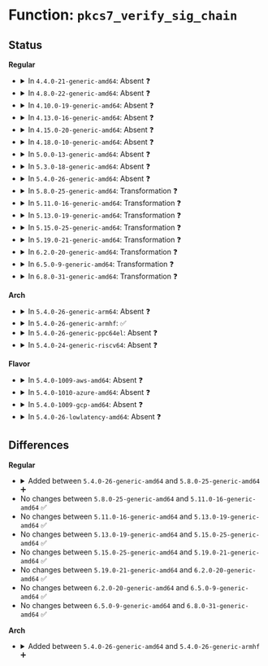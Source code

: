 # Function: <code>pkcs7_verify_sig_chain</code>

## Status
<b>Regular</b>
<ul>
<li>
<details>
<summary>In <code>4.4.0-21-generic-amd64</code>: Absent ❓</summary>

```json
{
  "name": "pkcs7_verify_sig_chain",
  "collision_type": "Unique Static",
  "inline_type": "Full",
  "funcs": [
    {
      "addr": 18446744071582707094,
      "name": "pkcs7_verify_sig_chain",
      "external": false,
      "loc": "crypto/asymmetric_keys/pkcs7_verify.c:176",
      "file": "crypto/asymmetric_keys/pkcs7_verify.c",
      "inline": "not declared, inlined",
      "caller_inline": [
        "crypto/asymmetric_keys/pkcs7_verify.c:pkcs7_verify"
      ],
      "caller_func": []
    }
  ],
  "symbols": []
}
```
</details>
</li>
<li>
<details>
<summary>In <code>4.8.0-22-generic-amd64</code>: Absent ❓</summary>

```json
{
  "name": "pkcs7_verify_sig_chain",
  "collision_type": "Unique Static",
  "inline_type": "Full",
  "funcs": [
    {
      "addr": 18446744071582984787,
      "name": "pkcs7_verify_sig_chain",
      "external": false,
      "loc": "crypto/asymmetric_keys/pkcs7_verify.c:175",
      "file": "crypto/asymmetric_keys/pkcs7_verify.c",
      "inline": "not declared, inlined",
      "caller_inline": [
        "crypto/asymmetric_keys/pkcs7_verify.c:pkcs7_verify"
      ],
      "caller_func": []
    }
  ],
  "symbols": []
}
```
</details>
</li>
<li>
<details>
<summary>In <code>4.10.0-19-generic-amd64</code>: Absent ❓</summary>

```json
{
  "name": "pkcs7_verify_sig_chain",
  "collision_type": "Unique Static",
  "inline_type": "Full",
  "funcs": [
    {
      "addr": 18446744071583089347,
      "name": "pkcs7_verify_sig_chain",
      "external": false,
      "loc": "crypto/asymmetric_keys/pkcs7_verify.c:175",
      "file": "crypto/asymmetric_keys/pkcs7_verify.c",
      "inline": "not declared, inlined",
      "caller_inline": [
        "crypto/asymmetric_keys/pkcs7_verify.c:pkcs7_verify"
      ],
      "caller_func": []
    }
  ],
  "symbols": []
}
```
</details>
</li>
<li>
<details>
<summary>In <code>4.13.0-16-generic-amd64</code>: Absent ❓</summary>

```json
{
  "name": "pkcs7_verify_sig_chain",
  "collision_type": "Unique Static",
  "inline_type": "Full",
  "funcs": [
    {
      "addr": 18446744071583145776,
      "name": "pkcs7_verify_sig_chain",
      "external": false,
      "loc": "crypto/asymmetric_keys/pkcs7_verify.c:175",
      "file": "crypto/asymmetric_keys/pkcs7_verify.c",
      "inline": "not declared, inlined",
      "caller_inline": [
        "crypto/asymmetric_keys/pkcs7_verify.c:pkcs7_verify"
      ],
      "caller_func": []
    }
  ],
  "symbols": []
}
```
</details>
</li>
<li>
<details>
<summary>In <code>4.15.0-20-generic-amd64</code>: Absent ❓</summary>

```json
{
  "name": "pkcs7_verify_sig_chain",
  "collision_type": "Unique Static",
  "inline_type": "Full",
  "funcs": [
    {
      "addr": 18446744071583320751,
      "name": "pkcs7_verify_sig_chain",
      "external": false,
      "loc": "crypto/asymmetric_keys/pkcs7_verify.c:172",
      "file": "crypto/asymmetric_keys/pkcs7_verify.c",
      "inline": "not declared, inlined",
      "caller_inline": [
        "crypto/asymmetric_keys/pkcs7_verify.c:pkcs7_verify"
      ],
      "caller_func": []
    }
  ],
  "symbols": []
}
```
</details>
</li>
<li>
<details>
<summary>In <code>4.18.0-10-generic-amd64</code>: Absent ❓</summary>

```json
{
  "name": "pkcs7_verify_sig_chain",
  "collision_type": "Unique Static",
  "inline_type": "Full",
  "funcs": [
    {
      "addr": 18446744071583529674,
      "name": "pkcs7_verify_sig_chain",
      "external": false,
      "loc": "crypto/asymmetric_keys/pkcs7_verify.c:172",
      "file": "crypto/asymmetric_keys/pkcs7_verify.c",
      "inline": "not declared, inlined",
      "caller_inline": [
        "crypto/asymmetric_keys/pkcs7_verify.c:pkcs7_verify"
      ],
      "caller_func": []
    }
  ],
  "symbols": []
}
```
</details>
</li>
<li>
<details>
<summary>In <code>5.0.0-13-generic-amd64</code>: Absent ❓</summary>

```json
{
  "name": "pkcs7_verify_sig_chain",
  "collision_type": "Unique Static",
  "inline_type": "Full",
  "funcs": [
    {
      "addr": 18446744071583652629,
      "name": "pkcs7_verify_sig_chain",
      "external": false,
      "loc": "crypto/asymmetric_keys/pkcs7_verify.c:172",
      "file": "crypto/asymmetric_keys/pkcs7_verify.c",
      "inline": "not declared, inlined",
      "caller_inline": [
        "crypto/asymmetric_keys/pkcs7_verify.c:pkcs7_verify"
      ],
      "caller_func": []
    }
  ],
  "symbols": []
}
```
</details>
</li>
<li>
<details>
<summary>In <code>5.3.0-18-generic-amd64</code>: Absent ❓</summary>

```json
{
  "name": "pkcs7_verify_sig_chain",
  "collision_type": "Unique Static",
  "inline_type": "Selective",
  "funcs": [
    {
      "addr": 0,
      "name": "pkcs7_verify_sig_chain",
      "external": false,
      "loc": "crypto/asymmetric_keys/pkcs7_verify.c:167",
      "file": "crypto/asymmetric_keys/pkcs7_verify.c",
      "inline": "not declared, inlined",
      "caller_inline": [],
      "caller_func": [
        "crypto/asymmetric_keys/pkcs7_verify.c:pkcs7_verify"
      ]
    }
  ],
  "symbols": [
    {
      "addr": 18446744071583839008,
      "name": "pkcs7_verify_sig_chain.isra.0",
      "section": ".text",
      "bind": "STB_LOCAL",
      "size": 884
    },
    {
      "addr": 18446744071583841232,
      "name": "pkcs7_verify_sig_chain.isra.0.cold",
      "section": ".text",
      "bind": "STB_LOCAL",
      "size": 68
    }
  ]
}
```
</details>
</li>
<li>
<details>
<summary>In <code>5.4.0-26-generic-amd64</code>: Absent ❓</summary>

```json
{
  "name": "pkcs7_verify_sig_chain",
  "collision_type": "Unique Static",
  "inline_type": "Selective",
  "funcs": [
    {
      "addr": 0,
      "name": "pkcs7_verify_sig_chain",
      "external": false,
      "loc": "crypto/asymmetric_keys/pkcs7_verify.c:200",
      "file": "crypto/asymmetric_keys/pkcs7_verify.c",
      "inline": "not declared, inlined",
      "caller_inline": [],
      "caller_func": [
        "crypto/asymmetric_keys/pkcs7_verify.c:pkcs7_verify"
      ]
    }
  ],
  "symbols": [
    {
      "addr": 18446744071583940944,
      "name": "pkcs7_verify_sig_chain.isra.0",
      "section": ".text",
      "bind": "STB_LOCAL",
      "size": 884
    },
    {
      "addr": 18446744071583943344,
      "name": "pkcs7_verify_sig_chain.isra.0.cold",
      "section": ".text",
      "bind": "STB_LOCAL",
      "size": 68
    }
  ]
}
```
</details>
</li>
<li>
<details>
<summary>In <code>5.8.0-25-generic-amd64</code>: Transformation ❓</summary>

```c
int pkcs7_verify_sig_chain(struct pkcs7_message * pkcs7, struct pkcs7_signed_info * sinfo)
```

```json
{
  "name": "pkcs7_verify_sig_chain",
  "collision_type": "Unique Static",
  "inline_type": "No",
  "funcs": [
    {
      "addr": 0,
      "name": "pkcs7_verify_sig_chain",
      "external": false,
      "loc": "crypto/asymmetric_keys/pkcs7_verify.c:200",
      "file": "crypto/asymmetric_keys/pkcs7_verify.c",
      "inline": "seen, unknown",
      "caller_inline": [],
      "caller_func": [
        "crypto/asymmetric_keys/pkcs7_verify.c:pkcs7_verify_one"
      ]
    }
  ],
  "symbols": [
    {
      "addr": 18446744071584332384,
      "name": "pkcs7_verify_sig_chain",
      "section": ".text",
      "bind": "STB_LOCAL",
      "size": 884
    },
    {
      "addr": 18446744071584334752,
      "name": "pkcs7_verify_sig_chain.cold",
      "section": ".text",
      "bind": "STB_LOCAL",
      "size": 68
    }
  ]
}
```
</details>
</li>
<li>
<details>
<summary>In <code>5.11.0-16-generic-amd64</code>: Transformation ❓</summary>

```c
int pkcs7_verify_sig_chain(struct pkcs7_message * pkcs7, struct pkcs7_signed_info * sinfo)
```

```json
{
  "name": "pkcs7_verify_sig_chain",
  "collision_type": "Unique Static",
  "inline_type": "No",
  "funcs": [
    {
      "addr": 0,
      "name": "pkcs7_verify_sig_chain",
      "external": false,
      "loc": "crypto/asymmetric_keys/pkcs7_verify.c:200",
      "file": "crypto/asymmetric_keys/pkcs7_verify.c",
      "inline": "seen, unknown",
      "caller_inline": [],
      "caller_func": [
        "crypto/asymmetric_keys/pkcs7_verify.c:pkcs7_verify_one"
      ]
    }
  ],
  "symbols": [
    {
      "addr": 18446744071584450304,
      "name": "pkcs7_verify_sig_chain",
      "section": ".text",
      "bind": "STB_LOCAL",
      "size": 884
    },
    {
      "addr": 18446744071591371793,
      "name": "pkcs7_verify_sig_chain.cold",
      "section": ".text",
      "bind": "STB_LOCAL",
      "size": 68
    }
  ]
}
```
</details>
</li>
<li>
<details>
<summary>In <code>5.13.0-19-generic-amd64</code>: Transformation ❓</summary>

```c
int pkcs7_verify_sig_chain(struct pkcs7_message * pkcs7, struct pkcs7_signed_info * sinfo)
```

```json
{
  "name": "pkcs7_verify_sig_chain",
  "collision_type": "Unique Static",
  "inline_type": "No",
  "funcs": [
    {
      "addr": 0,
      "name": "pkcs7_verify_sig_chain",
      "external": false,
      "loc": "crypto/asymmetric_keys/pkcs7_verify.c:199",
      "file": "crypto/asymmetric_keys/pkcs7_verify.c",
      "inline": "seen, unknown",
      "caller_inline": [],
      "caller_func": [
        "crypto/asymmetric_keys/pkcs7_verify.c:pkcs7_verify"
      ]
    }
  ],
  "symbols": [
    {
      "addr": 18446744071584485424,
      "name": "pkcs7_verify_sig_chain",
      "section": ".text",
      "bind": "STB_LOCAL",
      "size": 884
    },
    {
      "addr": 18446744071591314381,
      "name": "pkcs7_verify_sig_chain.cold",
      "section": ".text",
      "bind": "STB_LOCAL",
      "size": 68
    }
  ]
}
```
</details>
</li>
<li>
<details>
<summary>In <code>5.15.0-25-generic-amd64</code>: Transformation ❓</summary>

```c
int pkcs7_verify_sig_chain(struct pkcs7_message * pkcs7, struct pkcs7_signed_info * sinfo)
```

```json
{
  "name": "pkcs7_verify_sig_chain",
  "collision_type": "Unique Static",
  "inline_type": "No",
  "funcs": [
    {
      "addr": 0,
      "name": "pkcs7_verify_sig_chain",
      "external": false,
      "loc": "crypto/asymmetric_keys/pkcs7_verify.c:199",
      "file": "crypto/asymmetric_keys/pkcs7_verify.c",
      "inline": "seen, unknown",
      "caller_inline": [],
      "caller_func": [
        "crypto/asymmetric_keys/pkcs7_verify.c:pkcs7_verify"
      ]
    }
  ],
  "symbols": [
    {
      "addr": 18446744071584883792,
      "name": "pkcs7_verify_sig_chain",
      "section": ".text",
      "bind": "STB_LOCAL",
      "size": 946
    },
    {
      "addr": 18446744071592311907,
      "name": "pkcs7_verify_sig_chain.cold",
      "section": ".text",
      "bind": "STB_LOCAL",
      "size": 173
    }
  ]
}
```
</details>
</li>
<li>
<details>
<summary>In <code>5.19.0-21-generic-amd64</code>: Transformation ❓</summary>

```c
int pkcs7_verify_sig_chain(struct pkcs7_message * pkcs7, struct pkcs7_signed_info * sinfo)
```

```json
{
  "name": "pkcs7_verify_sig_chain",
  "collision_type": "Unique Static",
  "inline_type": "No",
  "funcs": [
    {
      "addr": 0,
      "name": "pkcs7_verify_sig_chain",
      "external": false,
      "loc": "crypto/asymmetric_keys/pkcs7_verify.c:193",
      "file": "crypto/asymmetric_keys/pkcs7_verify.c",
      "inline": "seen, unknown",
      "caller_inline": [],
      "caller_func": [
        "crypto/asymmetric_keys/pkcs7_verify.c:pkcs7_verify"
      ]
    }
  ],
  "symbols": [
    {
      "addr": 18446744071585581456,
      "name": "pkcs7_verify_sig_chain",
      "section": ".text",
      "bind": "STB_LOCAL",
      "size": 920
    },
    {
      "addr": 18446744071594094347,
      "name": "pkcs7_verify_sig_chain.cold",
      "section": ".text",
      "bind": "STB_LOCAL",
      "size": 148
    }
  ]
}
```
</details>
</li>
<li>
<details>
<summary>In <code>6.2.0-20-generic-amd64</code>: Transformation ❓</summary>

```c
int pkcs7_verify_sig_chain(struct pkcs7_message * pkcs7, struct pkcs7_signed_info * sinfo)
```

```json
{
  "name": "pkcs7_verify_sig_chain",
  "collision_type": "Unique Static",
  "inline_type": "No",
  "funcs": [
    {
      "addr": 0,
      "name": "pkcs7_verify_sig_chain",
      "external": false,
      "loc": "crypto/asymmetric_keys/pkcs7_verify.c:193",
      "file": "crypto/asymmetric_keys/pkcs7_verify.c",
      "inline": "seen, unknown",
      "caller_inline": [],
      "caller_func": [
        "crypto/asymmetric_keys/pkcs7_verify.c:pkcs7_verify"
      ]
    }
  ],
  "symbols": [
    {
      "addr": 18446744071586347328,
      "name": "pkcs7_verify_sig_chain",
      "section": ".text",
      "bind": "STB_LOCAL",
      "size": 986
    },
    {
      "addr": 18446744071596104054,
      "name": "pkcs7_verify_sig_chain.cold",
      "section": ".text",
      "bind": "STB_LOCAL",
      "size": 80
    }
  ]
}
```
</details>
</li>
<li>
<details>
<summary>In <code>6.5.0-9-generic-amd64</code>: Transformation ❓</summary>

```c
int pkcs7_verify_sig_chain(struct pkcs7_message * pkcs7, struct pkcs7_signed_info * sinfo)
```

```json
{
  "name": "pkcs7_verify_sig_chain",
  "collision_type": "Unique Static",
  "inline_type": "No",
  "funcs": [
    {
      "addr": 0,
      "name": "pkcs7_verify_sig_chain",
      "external": false,
      "loc": "crypto/asymmetric_keys/pkcs7_verify.c:193",
      "file": "crypto/asymmetric_keys/pkcs7_verify.c",
      "inline": "seen, unknown",
      "caller_inline": [],
      "caller_func": [
        "crypto/asymmetric_keys/pkcs7_verify.c:pkcs7_verify"
      ]
    }
  ],
  "symbols": [
    {
      "addr": 18446744071586594192,
      "name": "pkcs7_verify_sig_chain",
      "section": ".text",
      "bind": "STB_LOCAL",
      "size": 986
    },
    {
      "addr": 18446744071596627912,
      "name": "pkcs7_verify_sig_chain.cold",
      "section": ".text",
      "bind": "STB_LOCAL",
      "size": 80
    }
  ]
}
```
</details>
</li>
<li>
<details>
<summary>In <code>6.8.0-31-generic-amd64</code>: Transformation ❓</summary>

```c
int pkcs7_verify_sig_chain(struct pkcs7_message * pkcs7, struct pkcs7_signed_info * sinfo)
```

```json
{
  "name": "pkcs7_verify_sig_chain",
  "collision_type": "Unique Static",
  "inline_type": "No",
  "funcs": [
    {
      "addr": 0,
      "name": "pkcs7_verify_sig_chain",
      "external": false,
      "loc": "crypto/asymmetric_keys/pkcs7_verify.c:193",
      "file": "crypto/asymmetric_keys/pkcs7_verify.c",
      "inline": "seen, unknown",
      "caller_inline": [],
      "caller_func": [
        "crypto/asymmetric_keys/pkcs7_verify.c:pkcs7_verify"
      ]
    }
  ],
  "symbols": [
    {
      "addr": 18446744071586863536,
      "name": "pkcs7_verify_sig_chain",
      "section": ".text",
      "bind": "STB_LOCAL",
      "size": 986
    },
    {
      "addr": 18446744071597533771,
      "name": "pkcs7_verify_sig_chain.cold",
      "section": ".text",
      "bind": "STB_LOCAL",
      "size": 80
    }
  ]
}
```
</details>
</li>
</ul>
<b>Arch</b>
<ul>
<li>
<details>
<summary>In <code>5.4.0-26-generic-arm64</code>: Absent ❓</summary>

```json
{
  "name": "pkcs7_verify_sig_chain",
  "collision_type": "Unique Static",
  "inline_type": "Selective",
  "funcs": [
    {
      "addr": 18446603336495761152,
      "name": "pkcs7_verify_sig_chain",
      "external": false,
      "loc": "crypto/asymmetric_keys/pkcs7_verify.c:200",
      "file": "crypto/asymmetric_keys/pkcs7_verify.c",
      "inline": "not declared, inlined",
      "caller_inline": [],
      "caller_func": [
        "crypto/asymmetric_keys/pkcs7_verify.c:pkcs7_verify"
      ]
    }
  ],
  "symbols": [
    {
      "addr": 18446603336495761152,
      "name": "pkcs7_verify_sig_chain.isra.0",
      "section": ".text",
      "bind": "STB_LOCAL",
      "size": 948
    }
  ]
}
```
</details>
</li>
<li>
<details>
<summary>In <code>5.4.0-26-generic-armhf</code>: ✅</summary>

```c
int pkcs7_verify_sig_chain(struct pkcs7_message * pkcs7, struct pkcs7_signed_info * sinfo)
```

```json
{
  "name": "pkcs7_verify_sig_chain",
  "collision_type": "Unique Static",
  "inline_type": "No",
  "funcs": [
    {
      "addr": 3229113260,
      "name": "pkcs7_verify_sig_chain",
      "external": false,
      "loc": "crypto/asymmetric_keys/pkcs7_verify.c:200",
      "file": "crypto/asymmetric_keys/pkcs7_verify.c",
      "inline": "seen, unknown",
      "caller_inline": [],
      "caller_func": [
        "crypto/asymmetric_keys/pkcs7_verify.c:pkcs7_verify"
      ]
    }
  ],
  "symbols": [
    {
      "addr": 3229113260,
      "name": "pkcs7_verify_sig_chain",
      "section": ".text",
      "bind": "STB_LOCAL",
      "size": 1132
    }
  ]
}
```
</details>
</li>
<li>
<details>
<summary>In <code>5.4.0-26-generic-ppc64el</code>: Absent ❓</summary>

```json
{
  "name": "pkcs7_verify_sig_chain",
  "collision_type": "Unique Static",
  "inline_type": "Selective",
  "funcs": [
    {
      "addr": 13835058055289929232,
      "name": "pkcs7_verify_sig_chain",
      "external": false,
      "loc": "crypto/asymmetric_keys/pkcs7_verify.c:200",
      "file": "crypto/asymmetric_keys/pkcs7_verify.c",
      "inline": "not declared, inlined",
      "caller_inline": [],
      "caller_func": [
        "crypto/asymmetric_keys/pkcs7_verify.c:pkcs7_verify"
      ]
    }
  ],
  "symbols": [
    {
      "addr": 13835058055289929232,
      "name": "pkcs7_verify_sig_chain.isra.0",
      "section": ".text",
      "bind": "STB_LOCAL",
      "size": 1288
    }
  ]
}
```
</details>
</li>
<li>
<details>
<summary>In <code>5.4.0-24-generic-riscv64</code>: Absent ❓</summary>

```json
{
  "name": "pkcs7_verify_sig_chain",
  "collision_type": "Unique Static",
  "inline_type": "Selective",
  "funcs": [
    {
      "addr": 18446743936274907876,
      "name": "pkcs7_verify_sig_chain",
      "external": false,
      "loc": "crypto/asymmetric_keys/pkcs7_verify.c:200",
      "file": "crypto/asymmetric_keys/pkcs7_verify.c",
      "inline": "not declared, inlined",
      "caller_inline": [],
      "caller_func": [
        "crypto/asymmetric_keys/pkcs7_verify.c:pkcs7_verify"
      ]
    }
  ],
  "symbols": [
    {
      "addr": 18446743936274907876,
      "name": "pkcs7_verify_sig_chain.isra.0",
      "section": ".text",
      "bind": "STB_LOCAL",
      "size": 998
    }
  ]
}
```
</details>
</li>
</ul>
<b>Flavor</b>
<ul>
<li>
<details>
<summary>In <code>5.4.0-1009-aws-amd64</code>: Absent ❓</summary>

```json
{
  "name": "pkcs7_verify_sig_chain",
  "collision_type": "Unique Static",
  "inline_type": "Selective",
  "funcs": [
    {
      "addr": 0,
      "name": "pkcs7_verify_sig_chain",
      "external": false,
      "loc": "crypto/asymmetric_keys/pkcs7_verify.c:200",
      "file": "crypto/asymmetric_keys/pkcs7_verify.c",
      "inline": "not declared, inlined",
      "caller_inline": [],
      "caller_func": [
        "crypto/asymmetric_keys/pkcs7_verify.c:pkcs7_verify"
      ]
    }
  ],
  "symbols": [
    {
      "addr": 18446744071583909680,
      "name": "pkcs7_verify_sig_chain.isra.0",
      "section": ".text",
      "bind": "STB_LOCAL",
      "size": 884
    },
    {
      "addr": 18446744071583912080,
      "name": "pkcs7_verify_sig_chain.isra.0.cold",
      "section": ".text",
      "bind": "STB_LOCAL",
      "size": 68
    }
  ]
}
```
</details>
</li>
<li>
<details>
<summary>In <code>5.4.0-1010-azure-amd64</code>: Absent ❓</summary>

```json
{
  "name": "pkcs7_verify_sig_chain",
  "collision_type": "Unique Static",
  "inline_type": "Selective",
  "funcs": [
    {
      "addr": 0,
      "name": "pkcs7_verify_sig_chain",
      "external": false,
      "loc": "crypto/asymmetric_keys/pkcs7_verify.c:200",
      "file": "crypto/asymmetric_keys/pkcs7_verify.c",
      "inline": "not declared, inlined",
      "caller_inline": [],
      "caller_func": [
        "crypto/asymmetric_keys/pkcs7_verify.c:pkcs7_verify"
      ]
    }
  ],
  "symbols": [
    {
      "addr": 18446744071583846736,
      "name": "pkcs7_verify_sig_chain.isra.0",
      "section": ".text",
      "bind": "STB_LOCAL",
      "size": 884
    },
    {
      "addr": 18446744071583849136,
      "name": "pkcs7_verify_sig_chain.isra.0.cold",
      "section": ".text",
      "bind": "STB_LOCAL",
      "size": 68
    }
  ]
}
```
</details>
</li>
<li>
<details>
<summary>In <code>5.4.0-1009-gcp-amd64</code>: Absent ❓</summary>

```json
{
  "name": "pkcs7_verify_sig_chain",
  "collision_type": "Unique Static",
  "inline_type": "Selective",
  "funcs": [
    {
      "addr": 0,
      "name": "pkcs7_verify_sig_chain",
      "external": false,
      "loc": "crypto/asymmetric_keys/pkcs7_verify.c:200",
      "file": "crypto/asymmetric_keys/pkcs7_verify.c",
      "inline": "not declared, inlined",
      "caller_inline": [],
      "caller_func": [
        "crypto/asymmetric_keys/pkcs7_verify.c:pkcs7_verify"
      ]
    }
  ],
  "symbols": [
    {
      "addr": 18446744071583893440,
      "name": "pkcs7_verify_sig_chain.isra.0",
      "section": ".text",
      "bind": "STB_LOCAL",
      "size": 884
    },
    {
      "addr": 18446744071583895840,
      "name": "pkcs7_verify_sig_chain.isra.0.cold",
      "section": ".text",
      "bind": "STB_LOCAL",
      "size": 68
    }
  ]
}
```
</details>
</li>
<li>
<details>
<summary>In <code>5.4.0-26-lowlatency-amd64</code>: Absent ❓</summary>

```json
{
  "name": "pkcs7_verify_sig_chain",
  "collision_type": "Unique Static",
  "inline_type": "Selective",
  "funcs": [
    {
      "addr": 0,
      "name": "pkcs7_verify_sig_chain",
      "external": false,
      "loc": "crypto/asymmetric_keys/pkcs7_verify.c:200",
      "file": "crypto/asymmetric_keys/pkcs7_verify.c",
      "inline": "not declared, inlined",
      "caller_inline": [],
      "caller_func": [
        "crypto/asymmetric_keys/pkcs7_verify.c:pkcs7_verify"
      ]
    }
  ],
  "symbols": [
    {
      "addr": 18446744071583994496,
      "name": "pkcs7_verify_sig_chain.isra.0",
      "section": ".text",
      "bind": "STB_LOCAL",
      "size": 872
    },
    {
      "addr": 18446744071583996880,
      "name": "pkcs7_verify_sig_chain.isra.0.cold",
      "section": ".text",
      "bind": "STB_LOCAL",
      "size": 68
    }
  ]
}
```
</details>
</li>
</ul>

## Differences
<b>Regular</b>
<ul>
<li>
<details>
<summary>Added between <code>5.4.0-26-generic-amd64</code> and <code>5.8.0-25-generic-amd64</code> ➕</summary>

```c
int pkcs7_verify_sig_chain(struct pkcs7_message * pkcs7, struct pkcs7_signed_info * sinfo)
```
</details>
</li>
<li>
No changes between <code>5.8.0-25-generic-amd64</code> and <code>5.11.0-16-generic-amd64</code> ✅
</li>
<li>
No changes between <code>5.11.0-16-generic-amd64</code> and <code>5.13.0-19-generic-amd64</code> ✅
</li>
<li>
No changes between <code>5.13.0-19-generic-amd64</code> and <code>5.15.0-25-generic-amd64</code> ✅
</li>
<li>
No changes between <code>5.15.0-25-generic-amd64</code> and <code>5.19.0-21-generic-amd64</code> ✅
</li>
<li>
No changes between <code>5.19.0-21-generic-amd64</code> and <code>6.2.0-20-generic-amd64</code> ✅
</li>
<li>
No changes between <code>6.2.0-20-generic-amd64</code> and <code>6.5.0-9-generic-amd64</code> ✅
</li>
<li>
No changes between <code>6.5.0-9-generic-amd64</code> and <code>6.8.0-31-generic-amd64</code> ✅
</li>
</ul>
<b>Arch</b>
<ul>
<li>
<details>
<summary>Added between <code>5.4.0-26-generic-amd64</code> and <code>5.4.0-26-generic-armhf</code> ➕</summary>

```c
int pkcs7_verify_sig_chain(struct pkcs7_message * pkcs7, struct pkcs7_signed_info * sinfo)
```
</details>
</li>
</ul>
